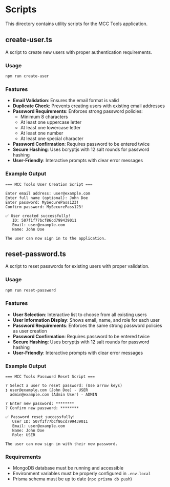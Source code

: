# Scripts

This directory contains utility scripts for the MCC Tools application.

## create-user.ts

A script to create new users with proper authentication requirements.

### Usage

```bash
npm run create-user
```

### Features

- **Email Validation**: Ensures the email format is valid
- **Duplicate Check**: Prevents creating users with existing email addresses
- **Password Requirements**: Enforces strong password policies:
  - Minimum 8 characters
  - At least one uppercase letter
  - At least one lowercase letter
  - At least one number
  - At least one special character
- **Password Confirmation**: Requires password to be entered twice
- **Secure Hashing**: Uses bcryptjs with 12 salt rounds for password hashing
- **User-Friendly**: Interactive prompts with clear error messages

### Example Output

```
=== MCC Tools User Creation Script ===

Enter email address: user@example.com
Enter full name (optional): John Doe
Enter password: MySecurePass123!
Confirm password: MySecurePass123!

✅ User created successfully!
   ID: 507f1f77bcf86cd799439011
   Email: user@example.com
   Name: John Doe

The user can now sign in to the application.
```

## reset-password.ts

A script to reset passwords for existing users with proper validation.

### Usage

```bash
npm run reset-password
```

### Features

- **User Selection**: Interactive list to choose from all existing users
- **User Information Display**: Shows email, name, and role for each user
- **Password Requirements**: Enforces the same strong password policies as user creation
- **Password Confirmation**: Requires password to be entered twice
- **Secure Hashing**: Uses bcryptjs with 12 salt rounds for password hashing
- **User-Friendly**: Interactive prompts with clear error messages

### Example Output

```
=== MCC Tools Password Reset Script ===

? Select a user to reset password: (Use arrow keys)
❯ user@example.com (John Doe) - USER
  admin@example.com (Admin User) - ADMIN

? Enter new password: ********
? Confirm new password: ********

✅ Password reset successfully!
   User ID: 507f1f77bcf86cd799439011
   Email: user@example.com
   Name: John Doe
   Role: USER

The user can now sign in with their new password.
```

### Requirements

- MongoDB database must be running and accessible
- Environment variables must be properly configured in `.env.local`
- Prisma schema must be up to date (`npx prisma db push`)
